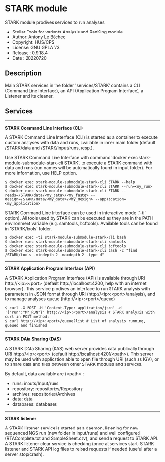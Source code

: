 STARK module
============
STARK module prodives services to run analyses
* Stellar Tools for variants Analysis and RanKing module
* Author: Antony Le Béchec
* Copyright: HUS/CPS
* License: GNU GPLA V3
* Release : 0.9.18.4
* Date : 20220720



Description
-----------


Main STARK services in the folder 'services/STARK' contains a CLI (Command Line Interface), an API (Application Program Interface), a Listener and its cleaner.



Services
---------


---
**STARK Command Line Interface (CLI)**


A STARK Command Line Interface (CLI) is started as a container to execute custom analyses with data and runs, available in inner main folder (default /STARK/data and /STARK/input/runs, resp.).

Use STARK Command Line Interface with command 'docker exec stark-module-submodule-stark-cli STARK', to execute a STARK command with data and runs (run names will be automatically found in input folder). For more information, use HELP option.

```
$ docker exec stark-module-submodule-stark-cli STARK --help
$ docker exec stark-module-submodule-stark-cli STARK --run=<my_run>
$ docker exec stark-module-submodule-stark-cli STARK --reads=/STARK/data/<my_data>/<my_fastq> --design=/STARK/data/<my_data>/<my_design> --application=<my_application>
```

STARK Command Line Interface can be used in interactive mode ('-ti' option). All tools used by STARK can be executed as they are in the PATH environment variable (e.g. samtools, bcftools). Available tools can be found in 'STARK/tools' folder.

```
$ docker exec -ti stark-module-submodule-stark-cli bash
$ docker exec stark-module-submodule-stark-cli samtools
$ docker exec stark-module-submodule-stark-cli bcftools
$ docker exec stark-module-submodule-stark-cli bash -c "find /STARK/tools -mindepth 2 -maxdepth 2 -type d"
```

---
**STARK Application Program Interface (API)**


A STARK Application Program Interface (API) is available through URI http://\<ip\>:\<port\> (default http://localhost:4200, help with an internet browser). This service prodives an interface to run STARK analysis with parameters in JSON format through URI (http://\<ip\>:\<port\>/analysis), and to manage analyses queue (http://\<ip\>:\<port\>/queue)

```
$ curl -X POST -H 'Content-Type: application/json' -d '{"run":"MY_RUN"}' http://<ip>:<port>/analysis # STARK analysis with curl in POST method: 
$ curl http://<ip>:<port>/queue?list # List of analysis running, queued and finished
```

---
**STARK DAta Sharing (DAS)**


A STARK DAta Sharing (DAS) web server provides data publically through URI http://\<ip\>:\<port\> (default http://localhost:4201/<path\>). This server may be used with application able to open file through URI (such as IGV), or to share data and files between other STARK modules and services.


By default, data available are (\<path\>):
- runs: inputs/Input/runs
- repository: repositories/Repository 
- archives: repositories/Archives 
- data: data
- databases: databases


---
**STARK listener**


A STARK listener service is started as a daemon, listening for new sequenced NGS run (new folder in input/runs) and well configured (RTAComplete.txt and SampleSheet.csv), and send a request to STARK API. A STARK listener clear service is checking (once at services start) STARK listener and STARK API log files to reload requests if needed (useful after a server stop/crash).

